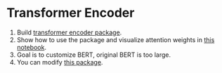 # Transformer Encoder
1. Build [transformer encoder package](https://github.com/shuxg2017/transformer_encoder_demo/blob/master/encoders/transformer_encoder.py).
2. Show how to use the package and visualize attention weights in [this notebook](https://github.com/shuxg2017/transformer_encoder_demo/blob/master/transformer_encoder_demo.ipynb).
3. Goal is to customize BERT, original BERT is too large.
4. You can modify [this package](https://github.com/shuxg2017/transformer_encoder_demo/blob/master/encoders/transformer_encoder.py).
